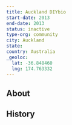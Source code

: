 ```yaml
---
title: Auckland DIYbio
start-date: 2013
end-date: 2013
status: inactive
type-org: community
city: Auckland
state:
country: Australia
_geoloc:
  lat: -36.848460
  lng: 174.763332
---
```


## About

## History
